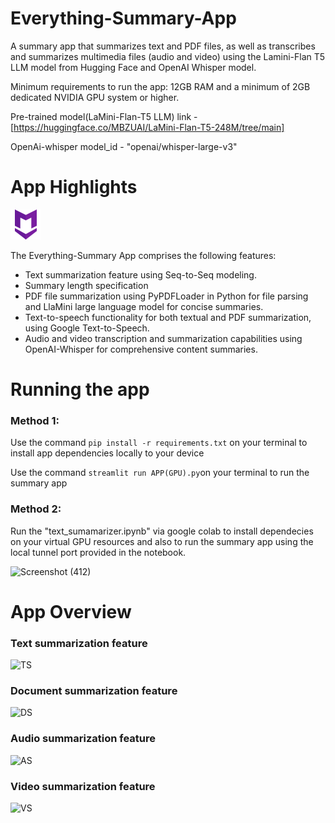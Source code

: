 # Everything-Summary-App
A summary app that summarizes text and PDF files, as well as transcribes and summarizes multimedia files (audio and video) using the Lamini-Flan T5 LLM model from Hugging Face and OpenAI Whisper model.

Minimum requirements to run the app: 12GB RAM and a minimum of 2GB dedicated NVIDIA GPU system or higher.

Pre-trained model(LaMini-Flan-T5 LLM) link - [https://huggingface.co/MBZUAI/LaMini-Flan-T5-248M/tree/main]

OpenAi-whisper model_id - "openai/whisper-large-v3"

# App Highlights
 ![alt text][logo]

[logo]: https://github.com/adam-p/markdown-here/raw/master/src/common/images/icon48.png "Logo Title Text 2"

The Everything-Summary App comprises the following features:

* Text summarization feature using Seq-to-Seq modeling.
* Summary length specification
* PDF file summarization using PyPDFLoader in Python for file parsing and LlaMini large language model for concise summaries.
* Text-to-speech functionality for both textual and PDF summarization, using Google Text-to-Speech.
* Audio and video transcription and summarization capabilities using OpenAI-Whisper for comprehensive content summaries.

# Running the app

### Method 1:
Use the command `pip install -r requirements.txt` on your terminal to install app dependencies locally to your device

 Use the command `streamlit run APP(GPU).py`on your terminal to run the summary app

### Method 2:

Run the "text_sumamarizer.ipynb" via google colab to install dependecies on your virtual GPU resources and also to run the summary app using the local tunnel port provided in the notebook.

![Screenshot (412)](https://github.com/Ceejay16042/Everything-Summary-App/assets/65743504/4d0d3dba-9666-490a-b276-ae9cbc83036f)

# App Overview

### Text summarization feature
![TS](https://github.com/Ceejay16042/Everything-Summary-App/assets/65743504/3ba6af44-1e55-46f5-83f1-925d60b27c24)



### Document summarization feature
![DS](https://github.com/Ceejay16042/Everything-Summary-App/assets/65743504/788847d9-70c4-40c7-8920-c124569f9cd5)



### Audio summarization feature
![AS](https://github.com/Ceejay16042/Everything-Summary-App/assets/65743504/60bf5bb6-7111-4c3b-b222-afdb6e354287)



### Video summarization feature
![VS](https://github.com/Ceejay16042/Everything-Summary-App/assets/65743504/a76a5577-e7b3-4e70-ae8d-c1d0d76619af)





